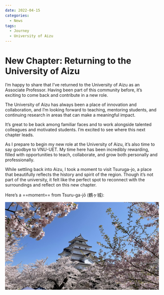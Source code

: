 ```yaml
---
date: 2022-04-15
categories:
  - News
tags:
  - Journey
  - University of Aizu
---
```


# New Chapter: Returning to the University of Aizu

I’m happy to share that I’ve returned to the University of Aizu as an Associate Professor. Having been part of this community before, it’s exciting to come back and contribute in a new role.

<!-- more -->

The University of Aizu has always been a place of innovation and collaboration, and I’m looking forward to teaching, mentoring students, and continuing research in areas that can make a meaningful impact.

It’s great to be back among familiar faces and to work alongside talented colleagues and motivated students. I’m excited to see where this next chapter leads.

As I prepare to begin my new role at the University of Aizu, it’s also time to say goodbye to VNU-UET. My time here has been incredibly rewarding, filled with opportunities to teach, collaborate, and grow both personally and professionally.

While settling back into Aizu, I took a moment to visit Tsuruga-jo, a place that beautifully reflects the history and spirit of the region. Though it’s not part of the university, it felt like the perfect spot to reconnect with the surroundings and reflect on this new chapter.


Here’s a ==moment== from Tsuru-ga-jō (鶴ヶ城):

![Insert photo here](imgs/2022/04/Tsrugajo_Sakura.jpg)